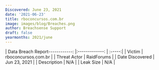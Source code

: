 ```yaml
---
Discovered: June 23, 2021
date: '2021-06-23'
title: rboconcursos.com.br
image: images/blog/Breaches.png
author: Breachsense Support
draft: false
yearmonths: 2021/june
---
```


| Data Breach Report------------:   |:-------------:    | :-----:|
| Victim    | rboconcursos.com.br      | 
| Threat Actor    | RaidForums      | 
| Date Discovered    | Jun 23, 2021      | 
| Description    | N/A      | 
| Leak Size    | N/A      | 

